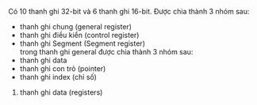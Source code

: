 Có 10 thanh ghi 32-bit và 6 thanh ghi 16-bit. Được chia thành 3 nhóm sau:  
* thanh ghi chung (general register)  
* thanh ghi điều kiển (control register)  
* thanh ghi Segment (Segment register)  
trong thanh ghi general được chia thành 3 nhóm sau:  
* thanh ghi data
* thanh ghi con trỏ (pointer)
* thanh ghi index (chỉ số)  
1. thanh ghi data (registers)
